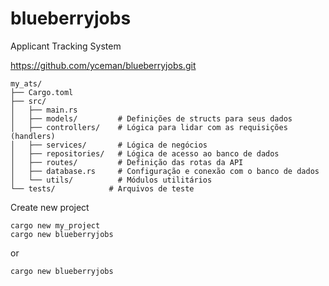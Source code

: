 # blueberryjobs
Applicant Tracking System

https://github.com/yceman/blueberryjobs.git

```
my_ats/
├── Cargo.toml
├── src/
│   ├── main.rs
│   ├── models/         # Definições de structs para seus dados
│   ├── controllers/    # Lógica para lidar com as requisições (handlers)
│   ├── services/       # Lógica de negócios
│   ├── repositories/   # Lógica de acesso ao banco de dados
│   ├── routes/         # Definição das rotas da API
│   ├── database.rs     # Configuração e conexão com o banco de dados
│   └── utils/          # Módulos utilitários
└── tests/            # Arquivos de teste
```
Create new project

```
cargo new my_project
cargo new blueberryjobs
```
or

```
cargo new blueberryjobs
```